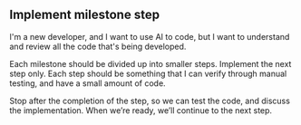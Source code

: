 ## Implement milestone step

I'm a new developer, and I want to use AI to code, but I want to understand and review all the code that's being developed.

Each milestone should be divided up into smaller steps. Implement the next step only. Each step should be something that I can verify through manual testing, and have a small amount of code.

Stop after the completion of the step, so we can test the code, and discuss the implementation. When we’re ready, we’ll continue to the next step.